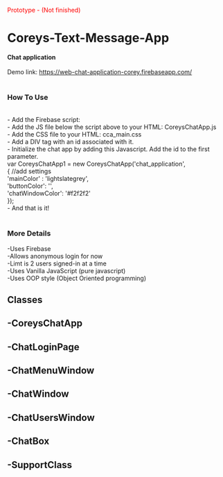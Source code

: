 <span style="color: red">Prototype - (Not finished)</span>
# Coreys-Text-Message-App
<b>Chat application</b>
<br><br>
Demo link: https://web-chat-application-corey.firebaseapp.com/
<br><br>
<h3>How To Use</h3><br>
- Add the Firebase script: <script src='https://www.gstatic.com/firebasejs/4.2.0/firebase.js'></script> <br>
- Add the JS file below the script above to your HTML: CoreysChatApp.js <br>
- Add the CSS file to your HTML: cca_main.css <br>
- Add a DIV tag with an id associated with it. <br>
- Initialize the chat app by adding this Javascript. Add the id to the first parameter. <br>
var CoreysChatApp1 = new CoreysChatApp('chat_application',  <br>
			{  //add settings   <br>
				'mainColor' : 'lightslategrey', <br>
				'buttonColor': '',  <br>
				'chatWindowColor': '#f2f2f2'  <br>
			});
 <br>
 - And that is it!
<br><br>
<h3>More Details</h3>
-Uses Firebase <br>
-Allows anonymous login for now <br>
-Limt is 2 users signed-in at a time <br>
-Uses Vanilla JavaScript (pure javascript) <br>
-Uses OOP style (Object Oriented programming) <br>


<b>Classes</b>
  -
-CoreysChatApp
  -
-ChatLoginPage
  -
-ChatMenuWindow
  -
-ChatWindow
  -
-ChatUsersWindow
  -
-ChatBox
  -
-SupportClass
  -

